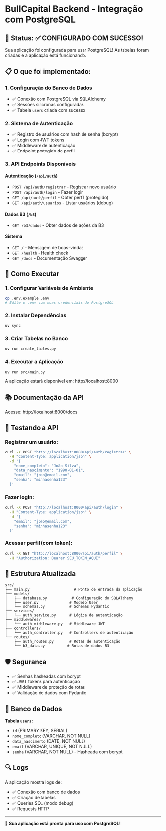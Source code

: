 # BullCapital Backend - Integração com PostgreSQL

## 🎉 Status: ✅ CONFIGURADO COM SUCESSO!

Sua aplicação foi configurada para usar PostgreSQL! As tabelas foram criadas e a aplicação está funcionando.

## 📋 O que foi implementado:

### 1. **Configuração do Banco de Dados**
- ✅ Conexão com PostgreSQL via SQLAlchemy
- ✅ Sessões síncronas configuradas
- ✅ Tabela `users` criada com sucesso

### 2. **Sistema de Autenticação**
- ✅ Registro de usuários com hash de senha (bcrypt)
- ✅ Login com JWT tokens
- ✅ Middleware de autenticação
- ✅ Endpoint protegido de perfil

### 3. **API Endpoints Disponíveis**

#### **Autenticação (`/api/auth`)**
- `POST /api/auth/registrar` - Registrar novo usuário
- `POST /api/auth/login` - Fazer login
- `GET /api/auth/perfil` - Obter perfil (protegido)
- `GET /api/auth/usuarios` - Listar usuários (debug)

#### **Dados B3 (`/b3`)**
- `GET /b3/dados` - Obter dados de ações da B3

#### **Sistema**
- `GET /` - Mensagem de boas-vindas
- `GET /health` - Health check
- `GET /docs` - Documentação Swagger

## 🚀 Como Executar

### 1. **Configurar Variáveis de Ambiente**
```bash
cp .env.example .env
# Edite o .env com suas credenciais do PostgreSQL
```

### 2. **Instalar Dependências**
```bash
uv sync
```

### 3. **Criar Tabelas no Banco**
```bash
uv run create_tables.py
```

### 4. **Executar a Aplicação**
```bash
uv run src/main.py
```

A aplicação estará disponível em: http://localhost:8000

## 📚 Documentação da API

Acesse: http://localhost:8000/docs

## 🧪 Testando a API

### Registrar um usuário:
```bash
curl -X POST "http://localhost:8000/api/auth/registrar" \
  -H "Content-Type: application/json" \
  -d '{
    "nome_completo": "João Silva",
    "data_nascimento": "1990-01-01",
    "email": "joao@email.com",
    "senha": "minhasenha123"
  }'
```

### Fazer login:
```bash
curl -X POST "http://localhost:8000/api/auth/login" \
  -H "Content-Type: application/json" \
  -d '{
    "email": "joao@email.com",
    "senha": "minhasenha123"
  }'
```

### Acessar perfil (com token):
```bash
curl -X GET "http://localhost:8000/api/auth/perfil" \
  -H "Authorization: Bearer SEU_TOKEN_AQUI"
```

## 🔧 Estrutura Atualizada

```
src/
├── main.py                    # Ponto de entrada da aplicação
├── models/
│   ├── database.py           # Configuração do SQLAlchemy
│   ├── user.py              # Modelo User
│   └── schemas.py           # Schemas Pydantic
├── services/
│   └── auth_service.py      # Lógica de autenticação
├── middlewares/
│   └── auth_middleware.py   # Middleware JWT
├── controllers/
│   └── auth_controller.py   # Controllers de autenticação
└── routes/
    ├── auth_routes.py       # Rotas de autenticação
    └── b3_data.py          # Rotas de dados B3
```

## 🛡️ Segurança

- ✅ Senhas hasheadas com bcrypt
- ✅ JWT tokens para autenticação
- ✅ Middleware de proteção de rotas
- ✅ Validação de dados com Pydantic

## 💾 Banco de Dados

**Tabela `users`:**
- `id` (PRIMARY KEY, SERIAL)
- `nome_completo` (VARCHAR, NOT NULL)
- `data_nascimento` (DATE, NOT NULL)
- `email` (VARCHAR, UNIQUE, NOT NULL)
- `senha` (VARCHAR, NOT NULL) - Hasheada com bcrypt

## 🔍 Logs

A aplicação mostra logs de:
- ✅ Conexão com banco de dados
- ✅ Criação de tabelas
- ✅ Queries SQL (modo debug)
- ✅ Requests HTTP

---

**🎯 Sua aplicação está pronta para uso com PostgreSQL!**
